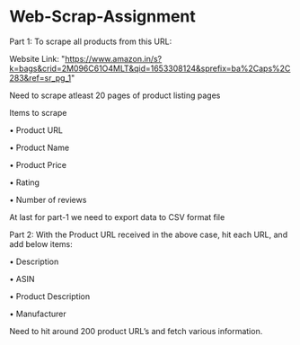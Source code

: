 # Web-Scrap-Assignment 
Part 1:
To scrape all products from this URL: 

Website Link: "https://www.amazon.in/s?k=bags&crid=2M096C61O4MLT&qid=1653308124&sprefix=ba%2Caps%2C283&ref=sr_pg_1"

Need to scrape atleast 20 pages of product listing pages

Items to scrape

• Product URL

• Product Name

• Product Price

• Rating

• Number of reviews

At last for part-1 we need to export data to CSV format file 



Part 2:  With the Product URL received in the above case, hit each URL, and add below items:

• Description

• ASIN

• Product Description

• Manufacturer

Need to hit around 200 product URL’s and fetch various information.

